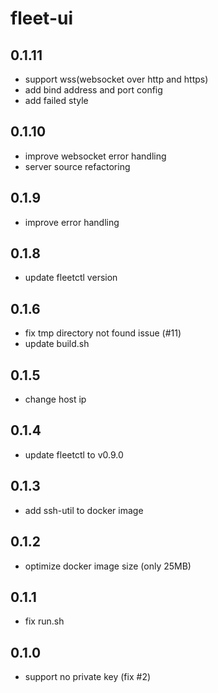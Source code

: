 # fleet-ui

## 0.1.11
  * support wss(websocket over http and https)
  * add bind address and port config
  * add failed style

## 0.1.10
  * improve websocket error handling
  * server source refactoring

## 0.1.9
  * improve error handling

## 0.1.8
  * update fleetctl version

## 0.1.6
  * fix tmp directory not found issue (#11)
  * update build.sh 

## 0.1.5
  * change host ip

## 0.1.4
  * update fleetctl to v0.9.0

## 0.1.3
 * add ssh-util to docker image

## 0.1.2
 * optimize docker image size (only 25MB)

## 0.1.1
 * fix run.sh

## 0.1.0
 * support no private key (fix #2)
